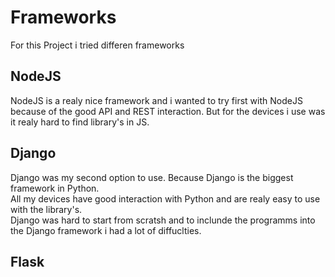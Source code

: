 # Frameworks

For this Project i tried differen frameworks

## NodeJS

NodeJS is a realy nice framework and i wanted to try first with NodeJS because of the good API and REST  interaction. But for the devices i use was it realy hard to find library's in JS. 

## Django

Django was my second option to use. Because Django is the biggest framework in Python.   
All my devices have good interaction with Python and are realy easy to use with the library's.  
Django was hard to start from scratsh and to inclunde the programms into the Django framework i had a lot of diffuclties. 

## Flask


